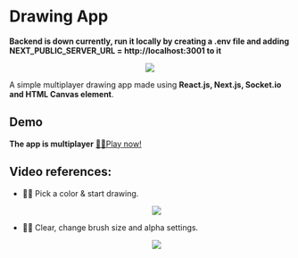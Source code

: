 # Drawing App
**Backend is down currently, run it locally by creating a .env file and adding NEXT_PUBLIC_SERVER_URL = http://localhost:3001 to it**
<p align="center">
  <img src="https://media.tenor.com/lZtboTIiaWMAAAAM/drawing.gif" />
</p>

A simple multiplayer drawing app made using **React.js, Next.js, Socket.io and HTML Canvas element**.

## Demo
**The app is multiplayer**
[🔗🔗Play now!](https://drawing-game.vercel.app/)

## Video references:

- 🤩🤩 Pick a color & start drawing.
  <p align="center">
    <img src="https://s11.gifyu.com/images/SWNwM.gif" />
  </p>
- 🎨🎨 Clear, change brush size and alpha settings.
    <p align="center">
    <img src="https://s11.gifyu.com/images/SWNwp.gif" />
  </p>

